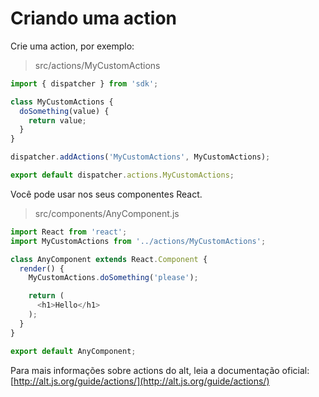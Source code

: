 # Criando uma action

Crie uma action, por exemplo:

> src/actions/MyCustomActions

```js
import { dispatcher } from 'sdk';

class MyCustomActions {
  doSomething(value) {
    return value;
  }
}

dispatcher.addActions('MyCustomActions', MyCustomActions);

export default dispatcher.actions.MyCustomActions;
```

Você pode usar nos seus componentes React.

> src/components/AnyComponent.js

```js
import React from 'react';
import MyCustomActions from '../actions/MyCustomActions';

class AnyComponent extends React.Component {
  render() {
    MyCustomActions.doSomething('please');

    return (
      <h1>Hello</h1>
    );
  }
}

export default AnyComponent;
```

Para mais informações sobre actions do alt, leia a documentação oficial: [http://alt.js.org/guide/actions/](http://alt.js.org/guide/actions/)
